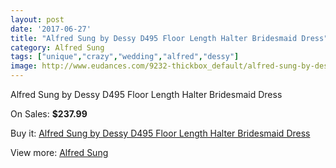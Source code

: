 ```yaml
---
layout: post
date: '2017-06-27'
title: "Alfred Sung by Dessy D495 Floor Length Halter Bridesmaid Dress"
category: Alfred Sung
tags: ["unique","crazy","wedding","alfred","dessy"]
image: http://www.eudances.com/9232-thickbox_default/alfred-sung-by-dessy-d495-floor-length-halter-bridesmaid-dress.jpg
---
```

Alfred Sung by Dessy D495 Floor Length Halter Bridesmaid Dress

On Sales: **$237.99**
<a href="https://www.eudances.com/en/alfred-sung/3094-alfred-sung-by-dessy-d495-floor-length-halter-bridesmaid-dress.html"><amp-img layout="responsive" width="600" height="600" src="//www.eudances.com/9232-thickbox_default/alfred-sung-by-dessy-d495-floor-length-halter-bridesmaid-dress.jpg" alt="Alfred Sung by Dessy D495 Floor Length Halter Bridesmaid Dress 0" /></a>
<a href="https://www.eudances.com/en/alfred-sung/3094-alfred-sung-by-dessy-d495-floor-length-halter-bridesmaid-dress.html"><amp-img layout="responsive" width="600" height="600" src="//www.eudances.com/9235-thickbox_default/alfred-sung-by-dessy-d495-floor-length-halter-bridesmaid-dress.jpg" alt="Alfred Sung by Dessy D495 Floor Length Halter Bridesmaid Dress 1" /></a>
<a href="https://www.eudances.com/en/alfred-sung/3094-alfred-sung-by-dessy-d495-floor-length-halter-bridesmaid-dress.html"><amp-img layout="responsive" width="600" height="600" src="//www.eudances.com/9234-thickbox_default/alfred-sung-by-dessy-d495-floor-length-halter-bridesmaid-dress.jpg" alt="Alfred Sung by Dessy D495 Floor Length Halter Bridesmaid Dress 2" /></a>
<a href="https://www.eudances.com/en/alfred-sung/3094-alfred-sung-by-dessy-d495-floor-length-halter-bridesmaid-dress.html"><amp-img layout="responsive" width="600" height="600" src="//www.eudances.com/9233-thickbox_default/alfred-sung-by-dessy-d495-floor-length-halter-bridesmaid-dress.jpg" alt="Alfred Sung by Dessy D495 Floor Length Halter Bridesmaid Dress 3" /></a>

Buy it: [Alfred Sung by Dessy D495 Floor Length Halter Bridesmaid Dress](https://www.eudances.com/en/alfred-sung/3094-alfred-sung-by-dessy-d495-floor-length-halter-bridesmaid-dress.html "Alfred Sung by Dessy D495 Floor Length Halter Bridesmaid Dress")

View more: [Alfred Sung](https://www.eudances.com/en/52-alfred-sung "Alfred Sung")